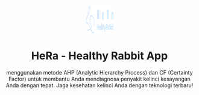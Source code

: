 <p align="center">
  <a href="#">
    <img src="assets/fe/assets/img/logo_dark.png" alt="HeRa logo" width="75" height="75">
  </a>
</p>

<h1 align="center">HeRa - Healthy Rabbit App</h1>

<p align="center">
  menggunakan metode AHP (Analytic Hierarchy Process) dan CF
              (Certainty Factor) untuk membantu Anda mendiagnosa penyakit
              kelinci kesayangan Anda dengan tepat. Jaga kesehatan kelinci
              Anda dengan teknologi terbaru!
</p>
